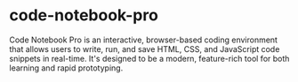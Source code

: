 # code-notebook-pro
Code Notebook Pro is an interactive, browser-based coding environment that allows users to write, run, and save HTML, CSS, and JavaScript code snippets in real-time. It's designed to be a modern, feature-rich tool for both learning and rapid prototyping.

